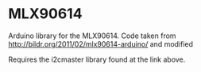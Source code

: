 MLX90614
========

Arduino library for the MLX90614.  Code taken from http://bildr.org/2011/02/mlx90614-arduino/ and modified

Requires the i2cmaster library found at the link above.  
